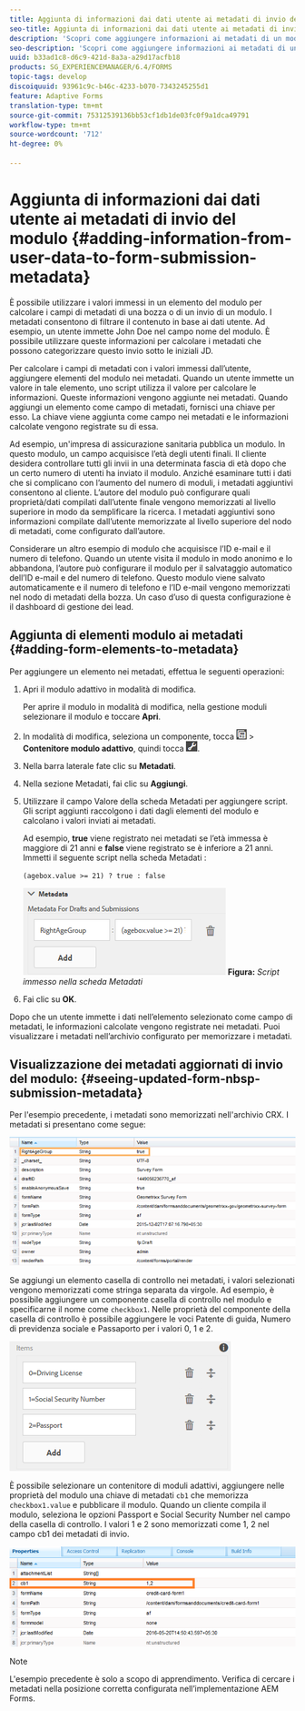 ```yaml
---
title: Aggiunta di informazioni dai dati utente ai metadati di invio del modulo
seo-title: Aggiunta di informazioni dai dati utente ai metadati di invio del modulo
description: 'Scopri come aggiungere informazioni ai metadati di un modulo inviato con i dati forniti dall’utente. '
seo-description: 'Scopri come aggiungere informazioni ai metadati di un modulo inviato con i dati forniti dall’utente. '
uuid: b33ad1c8-d6c9-421d-8a3a-a29d17acfb18
products: SG_EXPERIENCEMANAGER/6.4/FORMS
topic-tags: develop
discoiquuid: 93961c9c-b46c-4233-b070-7343245255d1
feature: Adaptive Forms
translation-type: tm+mt
source-git-commit: 75312539136bb53cf1db1de03fc0f9a1dca49791
workflow-type: tm+mt
source-wordcount: '712'
ht-degree: 0%

---
```



# Aggiunta di informazioni dai dati utente ai metadati di invio del modulo {#adding-information-from-user-data-to-form-submission-metadata}

È possibile utilizzare i valori immessi in un elemento del modulo per calcolare i campi di metadati di una bozza o di un invio di un modulo. I metadati consentono di filtrare il contenuto in base ai dati utente. Ad esempio, un utente immette John Doe nel campo nome del modulo. È possibile utilizzare queste informazioni per calcolare i metadati che possono categorizzare questo invio sotto le iniziali JD.

Per calcolare i campi di metadati con i valori immessi dall’utente, aggiungere elementi del modulo nei metadati. Quando un utente immette un valore in tale elemento, uno script utilizza il valore per calcolare le informazioni. Queste informazioni vengono aggiunte nei metadati. Quando aggiungi un elemento come campo di metadati, fornisci una chiave per esso. La chiave viene aggiunta come campo nei metadati e le informazioni calcolate vengono registrate su di essa.

Ad esempio, un&#39;impresa di assicurazione sanitaria pubblica un modulo. In questo modulo, un campo acquisisce l’età degli utenti finali. Il cliente desidera controllare tutti gli invii in una determinata fascia di età dopo che un certo numero di utenti ha inviato il modulo. Anziché esaminare tutti i dati che si complicano con l’aumento del numero di moduli, i metadati aggiuntivi consentono al cliente. L’autore del modulo può configurare quali proprietà/dati compilati dall’utente finale vengono memorizzati al livello superiore in modo da semplificare la ricerca. I metadati aggiuntivi sono informazioni compilate dall’utente memorizzate al livello superiore del nodo di metadati, come configurato dall’autore.

Considerare un altro esempio di modulo che acquisisce l’ID e-mail e il numero di telefono. Quando un utente visita il modulo in modo anonimo e lo abbandona, l’autore può configurare il modulo per il salvataggio automatico dell’ID e-mail e del numero di telefono. Questo modulo viene salvato automaticamente e il numero di telefono e l’ID e-mail vengono memorizzati nel nodo di metadati della bozza. Un caso d’uso di questa configurazione è il dashboard di gestione dei lead.

## Aggiunta di elementi modulo ai metadati {#adding-form-elements-to-metadata}

Per aggiungere un elemento nei metadati, effettua le seguenti operazioni:

1. Apri il modulo adattivo in modalità di modifica.

   Per aprire il modulo in modalità di modifica, nella gestione moduli selezionare il modulo e toccare **Apri**.

1. In modalità di modifica, seleziona un componente, tocca ![a livello di campo](assets/field-level.png) > **Contenitore modulo adattivo**, quindi tocca ![cmppr](assets/cmppr.png).
1. Nella barra laterale fate clic su **Metadati**.
1. Nella sezione Metadati, fai clic su **Aggiungi**.
1. Utilizzare il campo Valore della scheda Metadati per aggiungere script. Gli script aggiunti raccolgono i dati dagli elementi del modulo e calcolano i valori inviati ai metadati.

   Ad esempio, **true** viene registrato nei metadati se l’età immessa è maggiore di 21 anni e **false** viene registrato se è inferiore a 21 anni. Immetti il seguente script nella scheda Metadati :

   `(agebox.value >= 21) ? true : false`

   ![Script metadati](assets/add-element-metadata.png)
   **Figura:** *Script immesso nella scheda Metadati*

1. Fai clic su **OK**.

Dopo che un utente immette i dati nell’elemento selezionato come campo di metadati, le informazioni calcolate vengono registrate nei metadati. Puoi visualizzare i metadati nell’archivio configurato per memorizzare i metadati.

## Visualizzazione dei metadati aggiornati di invio del modulo: {#seeing-updated-form-nbsp-submission-metadata}

Per l&#39;esempio precedente, i metadati sono memorizzati nell&#39;archivio CRX. I metadati si presentano come segue:

![ingresso metadata](assets/metadata-entry.png)

Se aggiungi un elemento casella di controllo nei metadati, i valori selezionati vengono memorizzati come stringa separata da virgole. Ad esempio, è possibile aggiungere un componente casella di controllo nel modulo e specificarne il nome come `checkbox1`. Nelle proprietà del componente della casella di controllo è possibile aggiungere le voci Patente di guida, Numero di previdenza sociale e Passaporto per i valori 0, 1 e 2.

![Memorizzazione di più valori da una casella di controllo](assets/checkbox-metadata.png)

È possibile selezionare un contenitore di moduli adattivi, aggiungere nelle proprietà del modulo una chiave di metadati `cb1` che memorizza `checkbox1.value` e pubblicare il modulo. Quando un cliente compila il modulo, seleziona le opzioni Passport e Social Security Number nel campo della casella di controllo. I valori 1 e 2 sono memorizzati come 1, 2 nel campo cb1 dei metadati di invio.

![Voce di metadati per più valori selezionati in un campo casella di controllo](assets/metadata-entry-1.png)

>[!NOTE]
>
>L&#39;esempio precedente è solo a scopo di apprendimento. Verifica di cercare i metadati nella posizione corretta configurata nell’implementazione AEM Forms.

